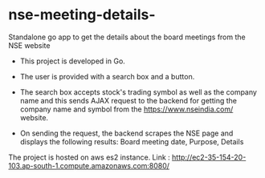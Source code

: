 # nse-meeting-details-
Standalone go app to get the details about the board meetings from the NSE website

- This project is developed in Go. 

- The user is provided with a search box and a button. 

- The search box accepts stock's trading symbol as well as the company name and this sends AJAX request to the backend for getting the company name and symbol from the https://www.nseindia.com/ website.

- On sending the request, the backend scrapes the NSE page and displays the following results: Board meeting date, Purpose, Details 

The project is hosted on aws es2 instance.
Link : http://ec2-35-154-20-103.ap-south-1.compute.amazonaws.com:8080/
